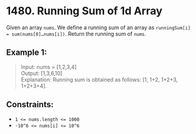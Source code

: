# 1480. Running Sum of 1d Array

Given an array `nums`. We define a running sum of an array as `runningSum[i] = sum(nums[0]…nums[i])`.
Return the running sum of `nums`.

## Example 1:

> Input: nums = [1,2,3,4]<br>
> Output: [1,3,6,10]<br>
> Explanation: Running sum is obtained as follows: [1, 1+2, 1+2+3, 1+2+3+4].<br>

## Constraints:

* `1 <= nums.length <= 1000`
*  `-10^6 <= nums[i] <= 10^6`